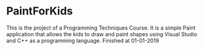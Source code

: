 # PaintForKids
This is the project of a Programming Techniques Course. It is a simple Paint application that allows the kids to draw and paint shapes using Visual Studio and C++ as a programming language.
Finished at 01-01-2019
